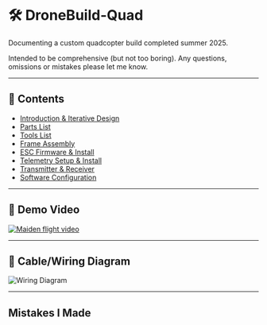 # 🛠️ DroneBuild-Quad
Documenting a custom quadcopter build completed summer 2025.

Intended to be comprehensive (but not too boring). Any questions, omissions or mistakes please let me know.

---

## 📑 Contents 

- [Introduction & Iterative Design](docs/01-introduction.md)
- [Parts List](docs/02-parts-list.md)
- [Tools List](docs/02b-tools-list.md)
- [Frame Assembly](docs/03-frame-assembly.md)
- [ESC Firmware & Install](docs/04-esc.md)
- [Telemetry Setup & Install](docs/05-telemetry.md)
- [Transmitter & Receiver](docs/06-transmitter-receiver.md)
- [Software Configuration](docs/07-software-config.md)

---

## 🎥 Demo Video
[![Maiden flight video](media/images/final-finished.jpg)](https://www.youtube.com/watch?v=YOUR_VIDEO_ID)

--- 

## 🚠 Cable/Wiring Diagram
![Wiring Diagram](media/images/wiring-diagram.png)

---

## Mistakes I Made
